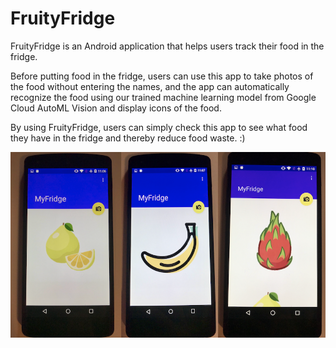 # FruityFridge

FruityFridge is an Android application that helps users track their food in the fridge.

Before putting food in the fridge, users can use this app to take photos of the food without entering the names,
and the app can automatically recognize the food using our trained machine learning model from Google Cloud AutoML Vision and display icons of the food.

By using FruityFridge, users can simply check this app to see what food they have in the fridge and thereby reduce food waste. :)

![alt text](https://github.com/Macy6/FruityFridge/blob/master/demo/demo.png)
